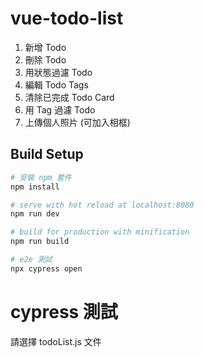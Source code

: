 # vue-todo-list

1. 新增 Todo
2. 刪除 Todo
3. 用狀態過濾 Todo
4. 編輯 Todo Tags
5. 清除已完成 Todo Card
6. 用 Tag 過濾 Todo
7. 上傳個人照片 (可加入相框)

## Build Setup

``` bash
# 安裝 npm 套件
npm install

# serve with hot reload at localhost:8080
npm run dev

# build for production with minification
npm run build

# e2e 測試
npx cypress open

```

# cypress 測試
請選擇 todoList.js 文件

